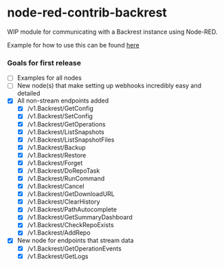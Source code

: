 # node-red-contrib-backrest

WIP module for communicating with a Backrest instance using Node-RED.

Example for how to use this can be found [here](./examples)

### Goals for first release

- [ ] Examples for all nodes
- [ ] New node(s) that make setting up webhooks incredibly easy and detailed
- [x] All non-stream endpoints added
  - [x] /v1.Backrest/GetConfig
  - [x] /v1.Backrest/SetConfig
  - [x] /v1.Backrest/GetOperations
  - [x] /v1.Backrest/ListSnapshots
  - [x] /v1.Backrest/ListSnapshotFiles
  - [x] /v1.Backrest/Backup
  - [x] /v1.Backrest/Restore
  - [x] /v1.Backrest/Forget
  - [x] /v1.Backrest/DoRepoTask
  - [x] /v1.Backrest/RunCommand
  - [x] /v1.Backrest/Cancel
  - [x] /v1.Backrest/GetDownloadURL
  - [x] /v1.Backrest/ClearHistory
  - [x] /v1.Backrest/PathAutocomplete
  - [x] /v1.Backrest/GetSummaryDashboard
  - [x] /v1.Backrest/CheckRepoExists
  - [x] /v1.Backrest/AddRepo
- [x] New node for endpoints that stream data
  - [x] /v1.Backrest/GetOperationEvents
  - [x] /v1.Backrest/GetLogs
